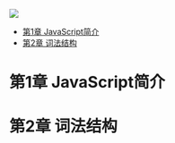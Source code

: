 ![](https://img1.doubanio.com/view/subject/s/public/s33861377.jpg)

- [第1章 JavaScript简介](#第1章-javascript简介)
- [第2章 词法结构](#第2章-词法结构)

# 第1章 JavaScript简介

# 第2章 词法结构
